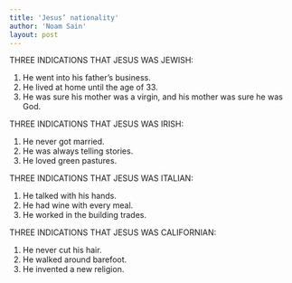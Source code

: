 ```yaml
---
title: 'Jesus’ nationality'
author: 'Noam Sain'
layout: post
---
```


THREE INDICATIONS THAT JESUS WAS JEWISH:

1. He went into his father’s business.
2. He lived at home until the age of 33.
3. He was sure his mother was a virgin, and his mother was sure he was God.

THREE INDICATIONS THAT JESUS WAS IRISH:

1. He never got married.
2. He was always telling stories.
3. He loved green pastures.

THREE INDICATIONS THAT JESUS WAS ITALIAN:

1. He talked with his hands.
2. He had wine with every meal.
3. He worked in the building trades.

THREE INDICATIONS THAT JESUS WAS CALIFORNIAN:

1. He never cut his hair.
2. He walked around barefoot.
3. He invented a new religion.